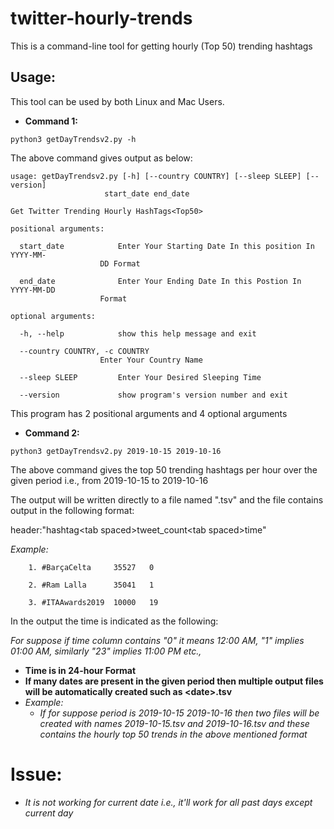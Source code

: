 # twitter-hourly-trends
This is a command-line tool for getting hourly (Top 50) trending hashtags

## Usage:
This tool can be used by both Linux and Mac Users.

- **Command 1:**

`python3 getDayTrendsv2.py -h`

The above command gives output as below:

    usage: getDayTrendsv2.py [-h] [--country COUNTRY] [--sleep SLEEP] [--version]
                         start_date end_date

    Get Twitter Trending Hourly HashTags<Top50>

    positional arguments:

      start_date            Enter Your Starting Date In this position In YYYY-MM-
                        DD Format
                        
      end_date              Enter Your Ending Date In this Postion In YYYY-MM-DD
                        Format

    optional arguments:

      -h, --help            show this help message and exit
  
      --country COUNTRY, -c COUNTRY
                        Enter Your Country Name
                        
      --sleep SLEEP         Enter Your Desired Sleeping Time
  
      --version             show program's version number and exit

This program has 2 positional arguments and 4 optional arguments

- **Command 2:**

`python3 getDayTrendsv2.py 2019-10-15 2019-10-16`

The above command gives the top 50 trending hashtags per hour over the given period i.e., from 2019-10-15 to 2019-10-16

The output will be written directly to a file named "<date>.tsv" and the file contains output in the following format:
  
  header:"hashtag\<tab spaced\>tweet_count\<tab spaced\>time"
  
  *Example:*
  
        1. #BarçaCelta     35527   0
        
        2. #Ram Lalla      35041   1
        
        3. #ITAAwards2019  10000   19
        
   In the output the time is indicated as the following:
     
   *For suppose if time column contains "0" it means 12:00 AM, "1" implies 01:00 AM, similarly "23" implies 11:00 PM etc.,*
   
   - **Time is in 24-hour Format**
   - **If many dates are present in the given period then multiple output files will be automatically created such as \<date\>.tsv**
   - *Example:*
        - *If for suppose period is 2019-10-15 2019-10-16 then two files will be created with names 2019-10-15.tsv and 2019-10-16.tsv and these contains the hourly top 50 trends in the above mentioned format*
# Issue: 
* *It is not working for current date i.e., it'll work for all past days except current day*
